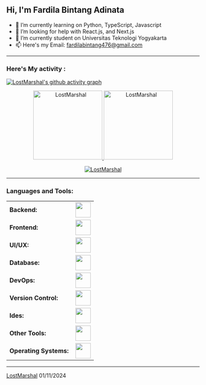 ## Hi, I'm Fardila Bintang Adinata

- 🌱 I’m currently learning on Python, TypeScript, Javascript
- 🤔 I’m looking for help with React.js, and Next.js
- 🏫 I’m currently student on Universitas Teknologi Yogyakarta
- 📫 Here's my Email: fardilabintang476@gmail.com

------
<h3 align="left">Here's My activity : </h3>


[![LostMarshal's github activity graph](https://github-readme-activity-graph.vercel.app/graph?username=LostMarshal&bg_color=100f0f&color=4c5e9e&line=4c569e&point=403e41&area=true&hide_border=true)](https://github.com/ashutosh00710/github-readme-activity-graph)

<div align="center">
  <a href="https://github.com/LostMarshal">
    <img height="180em" src="https://github-readme-stats.vercel.app/api/top-langs?username=LostMarshal&show_icons=true&locale=en&layout=compact&theme=tokyonight" alt="LostMarshal"/>
    <img height="180em" src="https://github-readme-stats.vercel.app/api?username=LostMarshal&show_icons=true&locale=en&layout=compact&theme=tokyonight" alt="LostMarshal"/>
  </a>
</div>
<p align="center">
  <a href="https://github.com/LostMarshal">
    <img src="https://github-readme-streak-stats.herokuapp.com/?user=LostMarshal&&theme=tokyonight" alt="LostMarshal" />
  </a>
</p>

------
<h3 align="left">Languages and Tools:</h3>
<table>
    <tr>
        <td style="font-weight: bold; padding-right: 10px; vertical-align: center; border: none;">Backend:</td>
        <td><img height="40" src="https://skillicons.dev/icons?i=php,firebase,java,python,nodejs,flask,nginx"/></td>
    </tr>
    <tr>
        <td style="font-weight: bold; padding-right: 10px; vertical-align: center;">Frontend:</td>
        <td><img height="40" src="https://skillicons.dev/icons?i=angular,react,bootstrap,html,css,sass,js,ts"/></td>
    </tr>
  <tr>
        <td style="font-weight: bold; padding-right: 10px; vertical-align: center;">UI/UX:</td>
        <td><img height="40" src="https://skillicons.dev/icons?i=figma"/></td>
    </tr>
    <tr>
        <td style="font-weight: bold; padding-right: 10px; vertical-align: center; border: none;">Database:</td>
        <td><img height="40" src="https://skillicons.dev/icons?i=mysql,postgresql"/></td>
    </tr>
    <tr>
        <td style="font-weight: bold; padding-right: 10px; vertical-align: center; border: none;">DevOps:</td>
        <td><img height="40" src="https://skillicons.dev/icons?i=docker"/></td>
    </tr>
    <tr>
        <td style="font-weight: bold; padding-right: 10px; vertical-align: center; border: none;">Version Control:</td>
        <td><img height="40" src="https://skillicons.dev/icons?i=git,github,gitlab"/></td>
    </tr>
    <tr>
        <td style="font-weight: bold; padding-right: 10px; vertical-align: center; border: none;">Ides:</td>
        <td><img height="40" src="https://skillicons.dev/icons?i=vscode,visualstudio,sublime"/></td>
    </tr>
    <tr>
        <td style="font-weight: bold; padding-right: 10px; vertical-align: center; border: none;">Other Tools:</td>
        <td><img height="40" src="https://skillicons.dev/icons?i=pr,ps"/></td>
    </tr>
    <tr>
        <td style="font-weight: bold; padding-right: 10px; vertical-align: center; border: none;">Operating Systems:</td>
        <td><img height="40" src="https://skillicons.dev/icons?i=windows"/></td>
    </tr>
</table>

------
[LostMarshal](https://github.com/LostMarshal)
01/11/2024
